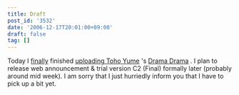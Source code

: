 ```yaml
---
title: Draft
post_id: '3532'
date: '2006-12-17T20:01:00+09:00'
draft: false
tag: []
---
```


Today I [finally](/!/thC/) finished [uploading Toho Yume](/!/thC/) 's [Drama Drama](/!/thC/) . I plan to release web announcement & trial version C2 (Final) formally later (probably around mid week). I am sorry that I just hurriedly inform you that I have to pick up a bit yet.
